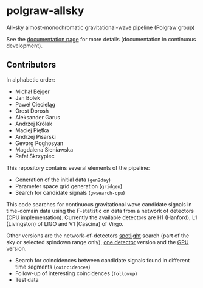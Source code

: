 polgraw-allsky
==============

All-sky almost-monochromatic gravitational-wave pipeline (Polgraw group)

See the [documentation page](http://mbejger.github.io/polgraw-allsky/) for more details (documentation in continuous development).

Contributors
------------ 
In alphabetic order: 
* Michał Bejger
* Jan Bolek
* Paweł Ciecieląg
* Orest Dorosh
* Aleksander Garus
* Andrzej Królak
* Maciej Piętka
* Andrzej Pisarski 
* Gevorg Poghosyan
* Magdalena Sieniawska
* Rafał Skrzypiec


This repository contains several elements of the pipeline: 

* Generation of the initial data (`gen2day`)
* Parameter space grid generation (`gridgen`)
* Search for candidate signals (`gwsearch-cpu`) 

This code searches for continuous gravitational wave candidate 
signals in time-domain data using the F-statistic on data 
from a network of detectors (CPU implementation). Currently the 
available detectors are H1 (Hanford), L1 (Livingston) of LIGO 
and V1 (Cascina) of Virgo.  

Other versions are the network-of-detectors [spotlight](https://github.com/mbejger/polgraw-allsky/tree/master/search/spotlight) search (part of the sky or selected spindown range only), 
[one detector](https://github.com/mbejger/polgraw-allsky/tree/master/search/one-detector) version 
and the [GPU](https://github.com/mbejger/polgraw-allsky/tree/master/search/network/src-gpu) version. 

* Search for coincidences between candidate signals found in different time segments (`coincidences`) 
* Follow-up of interesting coincidences (`followup`) 
* Test data 

